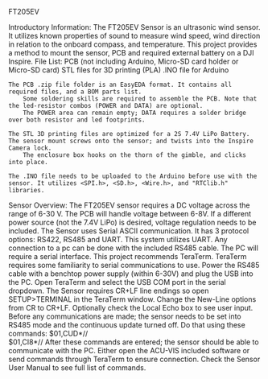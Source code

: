 FT205EV

Introductory Information:
	The FT205EV Sensor is an ultrasonic wind sensor. It utilizes known properties of sound to measure wind speed,
	wind direction in relation to the onboard compass, and temperature. This project provides a method to mount the sensor, PCB and required external battery on a DJI Inspire. 
	File List:
	PCB (not including Arduino, Micro-SD card holder or Micro-SD card)
	STL files for 3D printing (PLA)
	.INO file for Arduino

	The PCB .zip file folder is an EasyEDA format. It contains all required files, and a BOM parts list. 
		Some soldering skills are required to assemble the PCB. Note that the led-resistor combos (POWER and DATA) are optional.
		The POWER area can remain empty; DATA requires a solder bridge over both resistor and led footprints. 

	The STL 3D printing files are optimized for a 2S 7.4V LiPo Battery. The sensor mount screws onto the sensor; and twists into the Inspire Camera lock. 
		The enclosure box hooks on the thorn of the gimble, and clicks into place. 

	The .INO file needs to be uploaded to the Arduino before use with the sensor. It utilizes <SPI.h>, <SD.h>, <Wire.h>, and "RTClib.h" libraries. 

Sensor Overview:
	The FT205EV sensor requires a DC voltage across the range of 6-30 V. The PCB will handle voltage between 6-8V. 
	If a different power source (not the 7.4V LiPo) is desired, voltage regulation needs to be included. 
	The Sensor uses Serial ASCII communication. It has 3 protocol options: RS422, RS485 and UART. This system utilizes UART. 
	Any connection to a pc can be done with the included RS485 cable. The PC will require a serial interface. This project recommends TeraTerm. 
	TeraTerm requires some familiarity to serial communications to use. Power the RS485 cable with a benchtop power supply (within 6-30V) and plug the USB into the PC. 
	Open TeraTerm and select the USB COM port in the serial dropdown. The Sensor requires CR+LF line endings so open SETUP>TERMINAL in the TeraTerm window. Change the New-Line      options from CR to CR+LF. 
	Optionally check the Local Echo box to see user input. Before any communications are made; the sensor needs to be set into RS485 mode and the continuous update turned off. Do that using these commands:
		$01,CUD*//  
		$01,CI8*//
	After these commands are entered; the sensor should be able to communicate with the PC. Either open the ACU-VIS included software or send commands through TeraTerm to ensure connection. 
	Check the Sensor User Manual to see full list of commands. 
